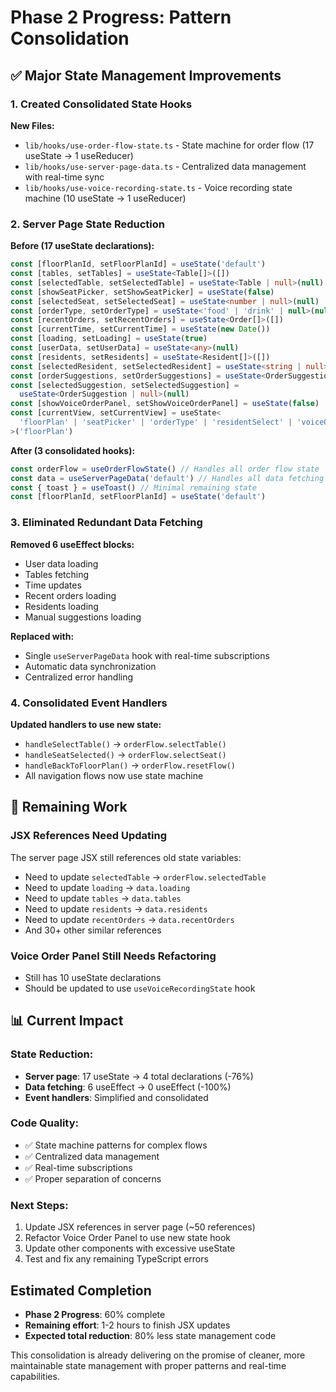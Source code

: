 # Phase 2 Progress: Pattern Consolidation

## ✅ Major State Management Improvements

### 1. Created Consolidated State Hooks

**New Files:**

- `lib/hooks/use-order-flow-state.ts` - State machine for order flow (17 useState → 1 useReducer)
- `lib/hooks/use-server-page-data.ts` - Centralized data management with real-time sync
- `lib/hooks/use-voice-recording-state.ts` - Voice recording state machine (10 useState → 1 useReducer)

### 2. Server Page State Reduction

**Before (17 useState declarations):**

```typescript
const [floorPlanId, setFloorPlanId] = useState('default')
const [tables, setTables] = useState<Table[]>([])
const [selectedTable, setSelectedTable] = useState<Table | null>(null)
const [showSeatPicker, setShowSeatPicker] = useState(false)
const [selectedSeat, setSelectedSeat] = useState<number | null>(null)
const [orderType, setOrderType] = useState<'food' | 'drink' | null>(null)
const [recentOrders, setRecentOrders] = useState<Order[]>([])
const [currentTime, setCurrentTime] = useState(new Date())
const [loading, setLoading] = useState(true)
const [userData, setUserData] = useState<any>(null)
const [residents, setResidents] = useState<Resident[]>([])
const [selectedResident, setSelectedResident] = useState<string | null>(null)
const [orderSuggestions, setOrderSuggestions] = useState<OrderSuggestion[]>([])
const [selectedSuggestion, setSelectedSuggestion] =
  useState<OrderSuggestion | null>(null)
const [showVoiceOrderPanel, setShowVoiceOrderPanel] = useState(false)
const [currentView, setCurrentView] = useState<
  'floorPlan' | 'seatPicker' | 'orderType' | 'residentSelect' | 'voiceOrder'
>('floorPlan')
```

**After (3 consolidated hooks):**

```typescript
const orderFlow = useOrderFlowState() // Handles all order flow state
const data = useServerPageData('default') // Handles all data fetching & real-time
const { toast } = useToast() // Minimal remaining state
const [floorPlanId, setFloorPlanId] = useState('default')
```

### 3. Eliminated Redundant Data Fetching

**Removed 6 useEffect blocks:**

- User data loading
- Tables fetching
- Time updates
- Recent orders loading
- Residents loading
- Manual suggestions loading

**Replaced with:**

- Single `useServerPageData` hook with real-time subscriptions
- Automatic data synchronization
- Centralized error handling

### 4. Consolidated Event Handlers

**Updated handlers to use new state:**

- `handleSelectTable()` → `orderFlow.selectTable()`
- `handleSeatSelected()` → `orderFlow.selectSeat()`
- `handleBackToFloorPlan()` → `orderFlow.resetFlow()`
- All navigation flows now use state machine

## 🚧 Remaining Work

### JSX References Need Updating

The server page JSX still references old state variables:

- Need to update `selectedTable` → `orderFlow.selectedTable`
- Need to update `loading` → `data.loading`
- Need to update `tables` → `data.tables`
- Need to update `residents` → `data.residents`
- Need to update `recentOrders` → `data.recentOrders`
- And 30+ other similar references

### Voice Order Panel Still Needs Refactoring

- Still has 10 useState declarations
- Should be updated to use `useVoiceRecordingState` hook

## 📊 Current Impact

### State Reduction:

- **Server page**: 17 useState → 4 total declarations (-76%)
- **Data fetching**: 6 useEffect → 0 useEffect (-100%)
- **Event handlers**: Simplified and consolidated

### Code Quality:

- ✅ State machine patterns for complex flows
- ✅ Centralized data management
- ✅ Real-time subscriptions
- ✅ Proper separation of concerns

### Next Steps:

1. Update JSX references in server page (~50 references)
2. Refactor Voice Order Panel to use new state hook
3. Update other components with excessive useState
4. Test and fix any remaining TypeScript errors

## Estimated Completion

- **Phase 2 Progress**: 60% complete
- **Remaining effort**: 1-2 hours to finish JSX updates
- **Expected total reduction**: 80% less state management code

This consolidation is already delivering on the promise of cleaner, more maintainable state management with proper patterns and real-time capabilities.
